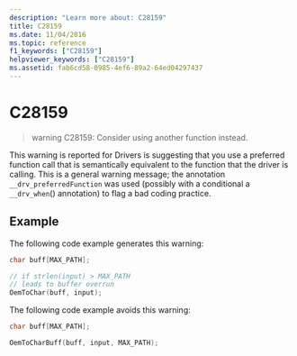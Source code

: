 ```yaml
---
description: "Learn more about: C28159"
title: C28159
ms.date: 11/04/2016
ms.topic: reference
f1_keywords: ["C28159"]
helpviewer_keywords: ["C28159"]
ms.assetid: fab6cd58-0985-4ef6-89a2-64ed04297437
---
```

# C28159

> warning C28159: Consider using another function instead.

This warning is reported for Drivers is suggesting that you use a preferred function call that is semantically equivalent to the function that the driver is calling. This is a general warning message; the annotation `__drv_preferredFunction` was used (possibly with a conditional a `__drv_when`() annotation) to flag a bad coding practice.

## Example

The following code example generates this warning:

```cpp
char buff[MAX_PATH];

// if strlen(input) > MAX_PATH
// leads to buffer overrun
OemToChar(buff, input);
```

The following code example avoids this warning:

```cpp
char buff[MAX_PATH];

OemToCharBuff(buff, input, MAX_PATH);
```
